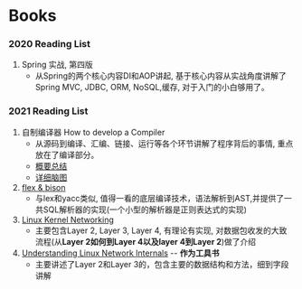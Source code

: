 # Books

### 2020 Reading List
1. Spring 实战, 第四版
   - 从Spring的两个核心内容DI和AOP讲起, 基于核心内容从实战角度讲解了Spring MVC, JDBC, ORM, NoSQL,缓存, 对于入门的小白够用了。

### 2021 Reading List
1. 自制编译器 How to develop a Compiler
   - 从源码到编译、汇编、链接、运行等各个环节讲解了程序背后的事情, 重点放在了编译部分。
   - [概要总结](./Compiler/How%20to%20develop%20a%20compiler-outline.png)
   - [详细脑图](./Compiler/How%20to%20develop%20a%20compiler.png)
2. [flex & bison](https://learning.oreilly.com/library/view/flex-bison/9780596805418/)
   - 与lex和yacc类似, 值得一看的底层编译技术，语法解析到AST,并提供了一共SQL解析器的实现(一个小型的解析器是正则表达式的实现)
3. [Linux Kernel Networking](https://book.douban.com/subject/25876092/)
   - 主要包含Layer 2, Layer 3, Layer 4, 有理论有实现, 对数据包收发的大致流程(从**Layer 2如何到Layer 4以及layer 4到Layer 2**)做了介绍
5. [Understanding Linux Network Internals](https://learning.oreilly.com/library/view/understanding-linux-network/0596002556/ch02.html) -- **作为工具书**
   - 主要讲述了Layer 2和Layer 3的，包含主要的数据结构和方法，细到字段讲解 
